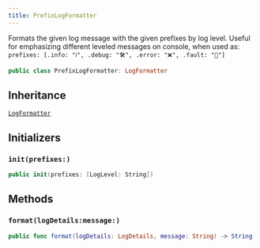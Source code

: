 ```yaml
---
title: PrefixLogFormatter
---
```


Formats the given log message with the given prefixes by log level.
Useful for emphasizing different leveled messages on console, when used as:​
`prefixes:​ [.info:​ "ℹ️", .debug:​ "🛠", .error:​ "❌", .fault:​ "🚨"]`

``` swift
public class PrefixLogFormatter: LogFormatter 
```

## Inheritance

[`LogFormatter`](log-formatter.md)

## Initializers

### `init(prefixes:)`

``` swift
public init(prefixes: [LogLevel: String]) 
```

## Methods

### `format(logDetails:message:)`

``` swift
public func format(logDetails: LogDetails, message: String) -> String 
```
